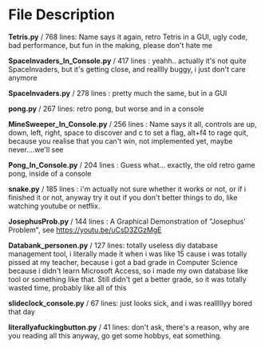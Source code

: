 # File Description

**Tetris.py** / 768 lines:
Name says it again, retro Tetris in a GUI, ugly code, bad performance, but fun in the making, please don't hate me

**SpaceInvaders_In_Console.py** / 417 lines :
yeahh.. actually it's not quite SpaceInvaders, but it's getting close, and realllly buggy, i just don't care anymore

**SpaceInvaders.py** / 278 lines :
pretty much the same, but in a GUI

**pong.py** / 267 lines:
retro pong, but worse and in a console

**MineSweeper_In_Console.py** / 256 lines :
Name says it all, controls are up, down, left, right, space to discover and c to set a flag, alt+f4 to rage quit,
because you realise that you can't win, not implemented yet, maybe never....we'll see

**Pong_In_Console.py** / 204 lines :
Guess what... exactly, the old retro game pong, inside of a console

**snake.py** / 185 lines :
i'm actually not sure whether it works or not, or if i finished it or not,
anyway try it out if you don't better things to do, like watching youtube or netflix. 

**JosephusProb.py** / 144 lines :
A Graphical Demonstration of "Josephus' Problem", see https://youtu.be/uCsD3ZGzMgE

**Databank_personen.py** / 127 lines:
totally useless diy database management tool, i literally made it when i was like 15 cause i was totally pissed at my teacher,
because i got a bad grade in Computer Science because i didn't learn Microsoft Access, so i made my own database like tool or something like that.
Still didn't get a better grade, so it was totally wasted time, probably like all of this

**slideclock_console.py** / 67 lines:
just looks sick, and i was realllllyy bored that day

**literallyafuckingbutton.py** / 41 lines:
don't ask, there's a reason, why are you reading all this anyway, go get some hobbys, eat something.



        
       
      
   
  
